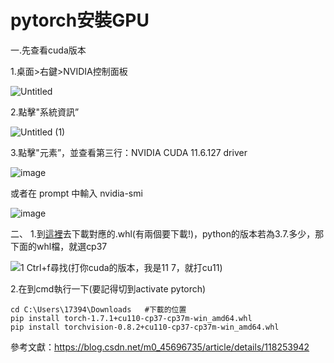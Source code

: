 pytorch安裝GPU
====
一.先查看cuda版本

  1.桌面>右鍵>NVIDIA控制面板
  
  ![Untitled](https://user-images.githubusercontent.com/46515944/177498729-b64c86af-5095-4f55-b08e-8097e2b0825d.png)
  
  2.點擊"系統資訊”
  
  ![Untitled (1)](https://user-images.githubusercontent.com/46515944/177498798-32f48e9e-0611-4151-a502-07d808cb834c.png)

  3.點擊"元素”，並查看第三行：NVIDIA CUDA 11.6.127 driver
  
  ![image](https://user-images.githubusercontent.com/46515944/181897756-74db5f99-8cf9-4105-9cae-0ea3e89f16c1.png)

  或者在 prompt 中輸入
    nvidia-smi
  
  ![image](https://user-images.githubusercontent.com/46515944/181900440-b5de2bc8-a95d-41b8-8542-b44e9e21b092.png)

  
二、
  1.到[這裡](https://download.pytorch.org/whl/torch_stable.html)去下載對應的.whl(有兩個要下載!)，python的版本若為3.7.多少，那下面的whl檔，就選cp37
 
  ![1 Ctrl+f尋找(打你cuda的版本，我是11 7，就打cu11)](https://user-images.githubusercontent.com/46515944/215695159-642c4cfa-1a6e-407a-8011-c6c8c224614a.png) 

  
  2.在到cmd執行一下(要記得切到activate pytorch)
  
    cd C:\Users\17394\Downloads   #下載的位置
    pip install torch-1.7.1+cu110-cp37-cp37m-win_amd64.whl
    pip install torchvision-0.8.2+cu110-cp37-cp37m-win_amd64.whl
  
  參考文獻：https://blog.csdn.net/m0_45696735/article/details/118253942
